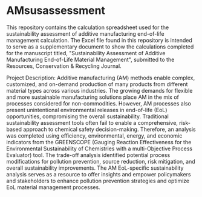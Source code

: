 # AMsusassessment
This repository contains the calculation spreadsheet used for the sustainability assessment of additive manufacturing end-of-life management calculation. The Excel file found in this repository is intended to serve as a supplementary document to show the calculations completed for the manuscript titled, "Sustainability Assessment of Additive Manufacturing End-of-Life Material Management", submitted to the Resources, Conservation & Recycling Journal. 


Project Description:
Additive manufacturing (AM) methods enable complex, customized, and on-demand production of many products from different material types across various industries. The growing demands for flexible and more sustainable manufacturing solutions place AM in the mix of processes considered for non-commodities.  However, AM processes also present unintentional environmental releases in end-of-life (EoL) opportunities, compromising the overall sustainability. Traditional sustainability assessment tools often fail to enable a comprehensive, risk-based approach to chemical safety decision-making. Therefore, an analysis was completed using efficiency, environmental, energy, and economic indicators from the GREENSCOPE (Gauging Reaction Effectiveness for the Environmental Sustainability of Chemistries with a multi-Objective Process Evaluator) tool. The trade-off analysis identified potential process modifications for pollution prevention, source reduction, risk mitigation, and overall sustainability improvements. The AM EoL-specific sustainability analysis serves as a resource to offer insights and empower policymakers and stakeholders to enhance pollution prevention strategies and optimize EoL material management processes. 

